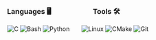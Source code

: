 ### &nbsp; Languages 🖥 &nbsp; &nbsp; &nbsp; &nbsp; &nbsp; &nbsp; &nbsp; &nbsp; &nbsp; &nbsp; &nbsp; &nbsp; Tools 🛠️
&nbsp; ![C](https://img.shields.io/badge/c-%2300599C.svg?style=for-the-badge&logo=c&logoColor=white) ![Bash](https://img.shields.io/badge/bash-%23121011.svg?style=for-the-badge&logo=gnu-bash&logoColor=green) ![Python](https://img.shields.io/badge/python-3670A0?style=for-the-badge&logo=python&logoColor=ffdd54) &nbsp; &nbsp; &nbsp; ![Linux](https://img.shields.io/badge/Linux-FCC624?style=for-the-badge&logo=linux&logoColor=black) ![CMake](https://img.shields.io/badge/CMake-%23008FBA.svg?style=for-the-badge&logo=cmake&logoColor=white) ![Git](https://img.shields.io/badge/git-%23F05033.svg?style=for-the-badge&logo=git&logoColor=white)

